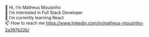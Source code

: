 👋 Hi, I’m Matheus Mousinho <br>
👀 I’m interested in Full Stack Developer <br>
🌱 I’m currently learning React <br>
📫 How to reach me https://www.linkedin.com/in/matheus-mousinho-2a397b22b/

<!---
MatheusMousinho/MatheusMousinho is a ✨ special ✨ repository because its `README.md` (this file) appears on your GitHub profile.
You can click the Preview link to take a look at your changes.
--->
